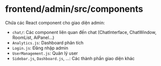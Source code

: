 # frontend/admin/src/components

Chứa các React component cho giao diện admin:
- `chat/`: Các component liên quan đến chat (ChatInterface, ChatWindow, RoomList, AiPanel...)
- `Analytics.js`: Dashboard phân tích
- `Login.js`: Đăng nhập admin
- `UserManagement.js`: Quản lý user
- `Sidebar.js`, `Dashboard.js`, ...: Các thành phần giao diện khác 
